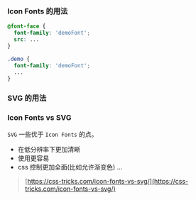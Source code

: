 ### Icon Fonts 的用法

```css
@font-face {
  font-family: 'demoFont';
  src: ...
}

.demo {
  font-family: 'demoFont';
  ...
}
```

### SVG 的用法

### Icon Fonts vs SVG

`SVG` 一些优于 `Icon Fonts` 的点。

* 在低分辨率下更加清晰
* 使用更容易
* css 控制更加全面(比如允许渐变色)
...

> [https://css-tricks.com/icon-fonts-vs-svg/](https://css-tricks.com/icon-fonts-vs-svg/)